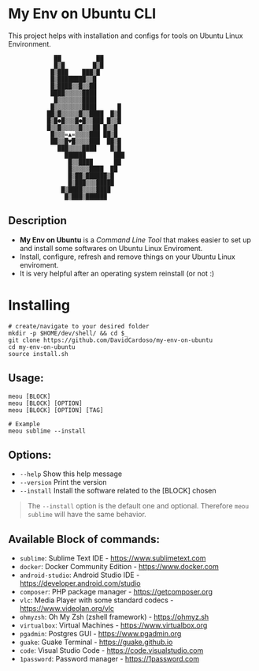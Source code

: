 # My Env on Ubuntu CLI

This project helps with installation and configs for tools on Ubuntu Linux Environment.

			     ██          ██
			     █▒█        █▒█
			    █▒███    ███▒█
			    █▒████████▒▒█
			    █▒████▒▒█▒▒██
			    ████▒▒▒▒▒████
			     █▒▒▒▒▒▒▒████
			    █▒▒▒▒▒▒▒▒████      █
			   ██▒█▒▒▒▒▒█▒▒████  █▒█
			   █▒█●█▒▒▒█●█▒▒███ █▒▒█
			   █▒▒█▒▒▒▒▒█▒▒▒██ █▒▒█
			    █▒▒▒=▲=▒▒▒▒███ ██▒█
			    ██▒▒█♥█▒▒▒▒███  ██▒█
			      ███▒▒▒▒████    █▒█
			        ██████        ███
			         █▒▒████      ██
			         █▒▒▒▒▒████  ██
			         █▒██▒██████▒█
			         █▒███▒▒▒█████
			       █▒████▒▒▒▒████
			        █▒███▒██████

## Description
- **My Env on Ubuntu** is a _Command Line Tool_ that makes easier to set up and install some softwares on Ubuntu Linux Enviroment.
- Install, configure, refresh and remove things on your Ubuntu Linux enviroment.
- It is very helpful after an operating system reinstall (or not :)

# Installing

```shell
# create/navigate to your desired folder
mkdir -p $HOME/dev/shell/ && cd $_
git clone https://github.com/DavidCardoso/my-env-on-ubuntu
cd my-env-on-ubuntu
source install.sh
```

## Usage:

```shell
meou [BLOCK]
meou [BLOCK] [OPTION]
meou [BLOCK] [OPTION] [TAG]

# Example
meou sublime --install
```


## Options:
- `--help` 		Show this help message
- `--version` 	Print the version
- `--install` 	Install the software related to the [BLOCK] chosen

> The `--install` option is the default one and optional. Therefore `meou sublime` will have the same behavior.

## Available Block of commands:
- `sublime`: 		Sublime Text IDE - https://www.sublimetext.com
- `docker`: 		Docker Community Edition - https://www.docker.com
- `android-studio`: Android Studio IDE - https://developer.android.com/studio
- `composer`: 	    PHP package manager - https://getcomposer.org
- `vlc`: 			Media Player with some standard codecs - https://www.videolan.org/vlc
- `ohmyzsh`: 		Oh My Zsh (zshell framework) - https://ohmyz.sh
- `virtualbox`: 	Virtual Machines - https://www.virtualbox.org
- `pgadmin`: 		Postgres GUI - https://www.pgadmin.org
- `guake`: 		    Guake Terminal - https://guake.github.io
- `code`: 		    Visual Studio Code - https://code.visualstudio.com
- `1password`: 	    Password manager - https://1password.com
